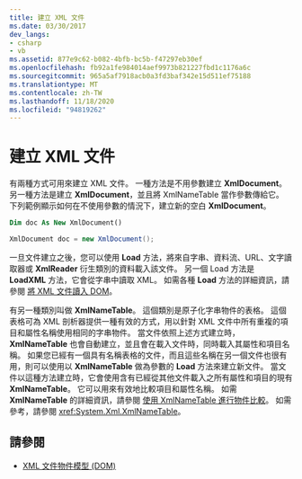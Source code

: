 ```yaml
---
title: 建立 XML 文件
ms.date: 03/30/2017
dev_langs:
- csharp
- vb
ms.assetid: 877e9c62-b082-4bfb-bc5b-f47297eb30ef
ms.openlocfilehash: fb92a1fe984014aef9973b821227fbd1c1176a6c
ms.sourcegitcommit: 965a5af7918acb0a3fd3baf342e15d511ef75188
ms.translationtype: MT
ms.contentlocale: zh-TW
ms.lasthandoff: 11/18/2020
ms.locfileid: "94819262"
---
```

# <a name="xml-document-creation"></a>建立 XML 文件
有兩種方式可用來建立 XML 文件。 一種方法是不用參數建立 **XmlDocument**。 另一種方法是建立 **XmlDocument**，並且將 XmlNameTable 當作參數傳給它。 下列範例顯示如何在不使用參數的情況下，建立新的空白 **XmlDocument**。  
  
```vb  
Dim doc As New XmlDocument()  
```  
  
```csharp  
XmlDocument doc = new XmlDocument();  
```  
  
 一旦文件建立之後，您可以使用 **Load** 方法，將來自字串、資料流、URL、文字讀取器或 **XmlReader** 衍生類別的資料載入該文件。 另一個 Load 方法是 **LoadXML** 方法，它會從字串中讀取 XML。 如需各種 **Load** 方法的詳細資訊，請參閱 [將 XML 文件讀入 DOM](reading-an-xml-document-into-the-dom.md)。  
  
 有另一種類別叫做 **XmlNameTable**。 這個類別是原子化字串物件的表格。 這個表格可為 XML 剖析器提供一種有效的方式，用以針對 XML 文件中所有重複的項目和屬性名稱使用相同的字串物件。 當文件依照上述方式建立時，**XmlNameTable** 也會自動建立，並且會在載入文件時，同時載入其屬性和項目名稱。 如果您已經有一個具有名稱表格的文件，而且這些名稱在另一個文件也很有用，則可以使用以 **XmlNameTable** 做為參數的 **Load** 方法來建立新文件。 當文件以這種方法建立時，它會使用含有已經從其他文件載入之所有屬性和項目的現有 **XmlNameTable**。 它可以用來有效地比較項目和屬性名稱。 如需 **XmlNameTable** 的詳細資訊，請參閱 [使用 XmlNameTable 進行物件比較](object-comparison-using-xmlnametable.md)。 如需參考，請參閱 <xref:System.Xml.XmlNameTable>。  
  
## <a name="see-also"></a>請參閱

- [XML 文件物件模型 (DOM)](xml-document-object-model-dom.md)
